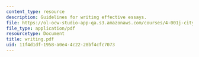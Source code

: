 ```yaml
---
content_type: resource
description: Guidelines for writing effective essays.
file: https://ol-ocw-studio-app-qa.s3.amazonaws.com/courses/4-001j-cityscope-new-orleans-spring-2007/11f4d1df1958a0e44c2228bf4cfc7073_writing.pdf
file_type: application/pdf
resourcetype: Document
title: writing.pdf
uid: 11f4d1df-1958-a0e4-4c22-28bf4cfc7073
---
```

